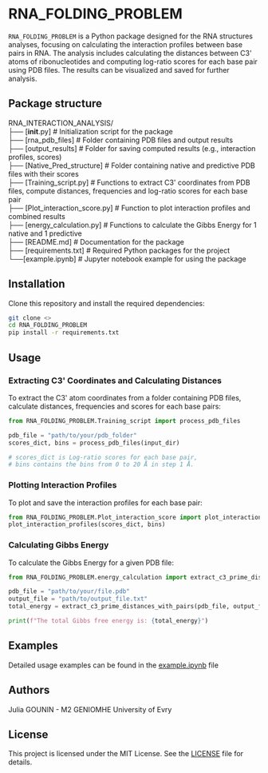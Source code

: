 # RNA_FOLDING_PROBLEM

`RNA_FOLDING_PROBLEM` is a Python package designed for the RNA structures analyses, focusing on calculating the interaction profiles between base pairs in RNA. The analysis includes calculating the distances between C3' atoms of ribonucleotides and computing log-ratio scores for each base pair using PDB files. The results can be visualized and saved for further analysis. 


## Package structure

RNA_INTERACTION_ANALYSIS/  
├── [__init__.py]                    # Initialization script for the package  
├── [rna_pdb_files]                  # Folder containing PDB files and output results  
    ├── [output_results]             # Folder for saving computed results (e.g., interaction profiles, scores)  
├── [Native_Pred_structure]          # Folder containing native and predictive PDB files with their scores  
├── [Training_script.py]             # Functions to extract C3' coordinates from PDB files, compute distances, frequencies and log-ratio scores for each base pair  
├── [Plot_interaction_score.py]      # Function to plot interaction profiles and combined results  
├── [energy_calculation.py]          # Functions to calculate the Gibbs Energy for 1 native and 1 predictive  
├── [README.md]                      # Documentation for the package  
├── [requirements.txt]               # Required Python packages for the project  
└──[example.ipynb]                   # Jupyter notebook example for using the package  


## Installation

Clone this repository and install the required dependencies:

```bash
git clone <>
cd RNA_FOLDING_PROBLEM
pip install -r requirements.txt
```

## Usage

### Extracting C3' Coordinates and Calculating Distances

To extract the C3' atom coordinates from a folder containing PDB files, calculate distances, frequencies and scores for each base pairs:

```python
from RNA_FOLDING_PROBLEM.Training_script import process_pdb_files

pdb_file = "path/to/your/pdb_folder"
scores_dict, bins = process_pdb_files(input_dir)

# scores_dict is Log-ratio scores for each base pair,
# bins contains the bins from 0 to 20 Å in step 1 Å.

```

### Plotting Interaction Profiles

To plot and save the interaction profiles for each base pair:

```python
from RNA_FOLDING_PROBLEM.Plot_interaction_score import plot_interaction_profiles
plot_interaction_profiles(scores_dict, bins)

```

### Calculating Gibbs Energy

To calculate the Gibbs Energy for a given PDB file:

```python
from RNA_FOLDING_PROBLEM.energy_calculation import extract_c3_prime_distances_with_pairs

pdb_file = "path/to/your/file.pdb"
output_file = "path/to/output_file.txt"
total_energy = extract_c3_prime_distances_with_pairs(pdb_file, output_file)

print(f"The total Gibbs free energy is: {total_energy}")

```

## Examples

Detailed usage examples can be found in the [example.ipynb](../example.ipynb) file

## Authors

Julia GOUNIN - M2 GENIOMHE University of Evry

## License

This project is licensed under the MIT License. See the [LICENSE](LICENSE) file for details.
